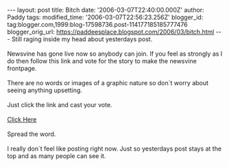 \-\-- layout: post title: Bitch date: \'2006-03-07T22:40:00.000Z\'
author: Paddy tags: modified\_time: \'2006-03-07T22:56:23.256Z\'
blogger\_id: tag:blogger.com,1999:blog-17598736.post-114177185185777476
blogger\_orig\_url: https://paddeesplace.blogspot.com/2006/03/bitch.html
\-\-- Still raging inside my head about yesterdays post.\
\
Newsvine has gone live now so anybody can join. If you feel as strongly
as I do then follow this link and vote for the story to make the
newsvine frontpage.\
\
There are no words or images of a graphic nature so don\`t worry about
seeing anything upsetting.\
\
Just click the link and cast your vote.\
\
[Click
Here](https://paddysplace.newsvine.com/_news/2006/03/06/122576-new-chinese-crush-videos-causing-outrage)\
\
Spread the word.\
\
I really don\`t feel like posting right now. Just so yesterdays post
stays at the top and as many people can see it.
